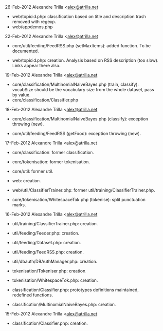 26-Feb-2012  Alexandre Trilla  <alex@atrilla.net

* web/topicid.php: classification based on title and description
    trash removed with regexp.
* web/appdemos.php


22-Feb-2012  Alexandre Trilla  <alex@atrilla.net

* core/util/feeding/FeedRSS.php (setMaxItems): added function. To be
    documented.

* web/topicid.php: creation. Analysis based on RSS description (too
    slow). Links appear there also.


19-Feb-2012  Alexandre Trilla  <alex@atrilla.net

* core/classification/MultinomialNaiveBayes.php (train, classify): 
    vocabSize should be the vocabulary size from the whole dataset,
    pass by value.
* core/classification/Classifier.php


18-Feb-2012  Alexandre Trilla  <alex@atrilla.net

* core/classification/MultinomialNaiveBayes.php (classify):
    exception throwing (new).

* core/util/feeding/FeedRSS (getFood): exception throwing (new).


17-Feb-2012  Alexandre Trilla  <alex@atrilla.net

* core/classification: former classification.
* core/tokenisation: former tokenisation.
* core/util: former util.

* web: creation.
* web/util/ClassifierTrainer.php: 
    former util/training/ClassifierTrainer.php.

* core/tokenisation/WhitespaceTok.php (tokenise): split punctuation 
    marks.


16-Feb-2012  Alexandre Trilla  <alex@atrilla.net

* util/training/ClassifierTrainer.php: creation.

* util/feeding/Feeder.php: creation.
* util/feeding/Dataset.php: creation.
* util/feeding/FeedRSS.php: creation.

* util/dbauth/DBAuthManager.php: creation.

* tokenisation/Tokeniser.php: creation.
* tokenisation/WhitespaceTok.php: creation.

* classification/Classifier.php: prototypes definitions maintained, 
    redefined functions.
* classification/MultinomialNaiveBayes.php: creation.


15-Feb-2012  Alexandre Trilla  <alex@atrilla.net

* classification/Classifier.php: creation. 
